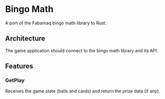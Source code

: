 # Bingo Math

A port of the Fabamaq bingo math library to Rust.

## Architecture

The game application should connect to the bingo math library and its API.

## Features

### GetPlay

Receives the game state (balls and cards) and return the prize data (if any).

